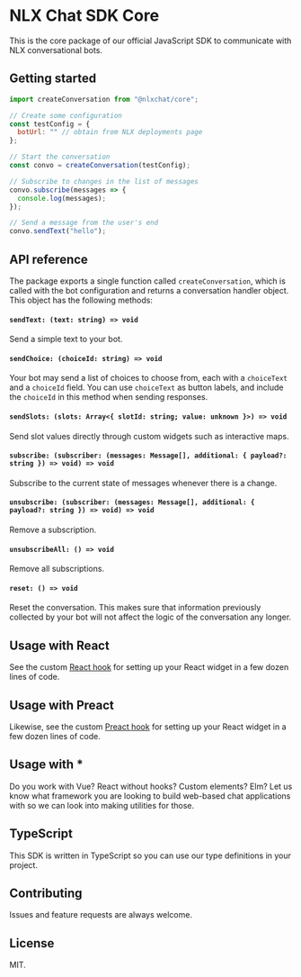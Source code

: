 # NLX Chat SDK Core

This is the core package of our official JavaScript SDK to communicate with NLX conversational bots.

## Getting started

```js
import createConversation from "@nlxchat/core";

// Create some configuration
const testConfig = {
  botUrl: "" // obtain from NLX deployments page
};

// Start the conversation
const convo = createConversation(testConfig);

// Subscribe to changes in the list of messages
convo.subscribe(messages => {
  console.log(messages);
});

// Send a message from the user's end
convo.sendText("hello");
```

## API reference

The package exports a single function called `createConversation`, which is called with the bot configuration and returns a conversation handler object. This object has the following methods:

#### `sendText: (text: string) => void`

Send a simple text to your bot.

#### `sendChoice: (choiceId: string) => void`

Your bot may send a list of choices to choose from, each with a `choiceText` and a `choiceId` field. You can use `choiceText` as button labels, and include the `choiceId` in this method when sending responses.

#### `sendSlots: (slots: Array<{ slotId: string; value: unknown }>) => void`

Send slot values directly through custom widgets such as interactive maps.

#### `subscribe: (subscriber: (messages: Message[], additional: { payload?: string }) => void) => void`

Subscribe to the current state of messages whenever there is a change.

#### `unsubscribe: (subscriber: (messages: Message[], additional: { payload?: string }) => void) => void`

Remove a subscription.

#### `unsubscribeAll: () => void`

Remove all subscriptions.

#### `reset: () => void`

Reset the conversation. This makes sure that information previously collected by your bot will not affect the logic of the conversation any longer.

## Usage with React

See the custom [React hook](https://www.npmjs.com/package/@nlxchat/react) for setting up your React widget in a few dozen lines of code.

## Usage with Preact

Likewise, see the custom [Preact hook](https://www.npmjs.com/package/@nlxchat/preact) for setting up your React widget in a few dozen lines of code.

## Usage with \*

Do you work with Vue? React without hooks? Custom elements? Elm? Let us know what framework you are looking to build web-based chat applications with so we can look into making utilities for those.

## TypeScript

This SDK is written in TypeScript so you can use our type definitions in your project.

## Contributing

Issues and feature requests are always welcome.

## License

MIT.

